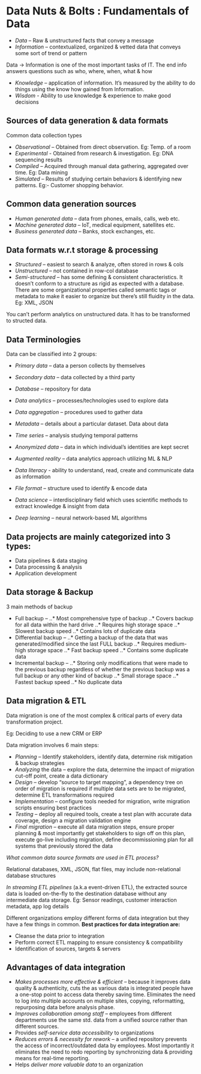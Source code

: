 # Data Nuts & Bolts : Fundamentals of Data
- *Data* – Raw & unstructured facts that convey a message
- *Information* – contextualized, organized & vetted data that conveys some sort of trend or pattern

Data -> Information is one of the most important tasks of IT. The end info answers questions such as who, where, when, what & how

- *Knowledge* – application of information. It’s measured by the ability to do things using the know how gained from Information.
- *Wisdom* - Ability to use knowledge & experience to make good decisions

## Sources of data generation & data formats
Common data collection types
- *Observational* – Obtained from direct observation. Eg: Temp. of a room
- *Experimental* - Obtained from research & investigation. Eg: DNA sequencing results
- *Compiled* – Acquired through manual data gathering, aggregated over time. Eg: Data mining
- *Simulated* – Results of studying certain behaviors & identifying new patterns. Eg:- Customer shopping behavior.

## Common data generation sources
- *Human generated data* – data from phones, emails, calls, web etc.
- *Machine generated data* – IoT, medical equipment, satellites etc.
- *Business generated data* – Banks, stock exchanges, etc.

## Data formats w.r.t storage & processing
- *Structured* – easiest to search & analyze, often stored in rows & cols
- *Unstructured* – not contained in row-col database
- *Semi-structured* – has some defining & consistent characteristics. It doesn’t conform to a structure as rigid as expected with a database. There are some organizational properties called semantic tags or metadata to make it easier to organize but there’s still fluidity in the data. Eg: XML, JSON

You can’t perform analytics on unstructured data. It has to be transformed to structed data.

## Data Terminologies
Data can be classified into 2 groups:
- *Primary data* – data a person collects by themselves
- *Secondary data* – data collected by a third party

- *Database* – repository for data
- *Data analytics* – processes/technologies used to explore data
- *Data aggregation* – procedures used to gather data
- *Metadata* – details about a particular dataset. Data about data
- *Time series* – analysis studying temporal patterns
- *Anonymized data* – data in which individual’s identities are kept secret
- *Augmented reality* – data analytics approach utilizing ML & NLP
- *Data literacy* - ability to understand, read, create and communicate data as information
- *File format* – structure used to identify & encode data
- *Data science* – interdisciplinary field which uses scientific methods to extract knowledge & insight from data
- *Deep learning* – neural network-based ML algorithms

## Data projects are mainly categorized into 3 types:
- Data pipelines & data staging
- Data processing & analysis
- Application development

## Data storage & Backup
3 main methods of backup
- Full backup – 
..* Most comprehensive type of backup
..* Covers backup for all data within the hard drive
..* Requires high storage space
..* Slowest backup speed
..* Contains lots of duplicate data
- Differential backup –
..* Getting a backup of the data that was generated/modified since the last FULL backup
..* Requires medium-high storage space
..* Fast backup speed
..* Contains some duplicate data
- Incremental backup –
..* Storing only modifications that were made to the previous backup regardless of whether the previous backup was  a full backup or any other kind of backup
..* Small storage space
..* Fastest backup speed
..* No duplicate data

## Data migration & ETL
Data migration is one of the most complex & critical parts of every data transformation project. 

Eg: Deciding to use a new CRM or ERP

Data migration involves 6 main steps:
- *Planning* – Identify stakeholders, identify data, determine risk mitigation & backup strategies
- *Analyzing* the data – explore the data, determine the impact of migration cut-off point, create a data dictionary
- *Design* – develop “source to target mapping”, a dependency tree on order of migration is required if multiple data sets are to be migrated, determine ETL transformations required
- *Implementation* – configure tools needed for migration, write migration scripts ensuring best practices
- *Testing* – deploy all required tools, create a test plan with accurate data coverage, design a migration validation engine
- *Final migration* – execute all data migration steps, ensure proper planning & most importantly get stakeholders to sign off on this plan, execute go-live including migration, define decommissioning plan for all systems that previously stored the data

*What common data source formats are used in ETL process?*

Relational databases, XML, JSON, flat files, may include non-relational database structures

*In streaming ETL pipelines* (a.k.a event-driven ETL), the extracted source data is loaded on-the-fly to the destination database without any intermediate data storage.
Eg: Sensor readings, customer interaction metadata, app log details

Different organizations employ different forms of data integration but they have a few things in common.
**Best practices for data integration are:**
- Cleanse the data prior to integration
- Perform correct ETL mapping to ensure consistency & compatibility
- Identification of sources, targets & servers

## Advantages of data integration
- *Makes processes more effective & efficient* – because it improves data quality & authenticity, cuts the as various data is integrated people have a one-stop point to access data thereby saving time. Eliminates the need to log into multiple accounts on multiple sites, copying, reformatting, repurposing data before analysis phase.
- *Improves collaboration among staff* – employees from different departments use the same std. data from a unified source rather than different sources.
- Provides *self-service data accessibility* to organizations
- *Reduces errors & necessity for rework* – a unified repository prevents the access of incorrect/outdated data by employees. Most importantly it eliminates the need to redo reporting by synchronizing data & providing means for real-time reporting.
- Helps *deliver more valuable data* to an organization


